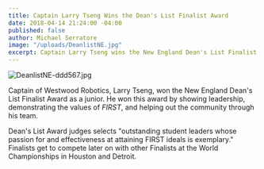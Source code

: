 ```yaml
---
title: Captain Larry Tseng Wins the Dean's List Finalist Award
date: 2018-04-14 21:24:00 -04:00
published: false
author: Michael Serratore
image: "/uploads/DeanlistNE.jpg"
excerpt: Captain Larry Tseng wins the New England Dean's List Finalist Award.
---
```


![DeanlistNE-ddd567.jpg](/uploads/DeanlistNE-ddd567.jpg)

Captain of Westwood Robotics, Larry Tseng, won the New England Dean's List Finalist Award as a junior. He won this award by showing leadership, demonstrating the values of *FIRST*, and helping out the community through his team.

Dean's List Award judges selects "outstanding student leaders whose passion for and effectiveness at attaining FIRST ideals is exemplary." Finalists get to compete later on with other Finalists at the World Championships in Houston and Detroit.